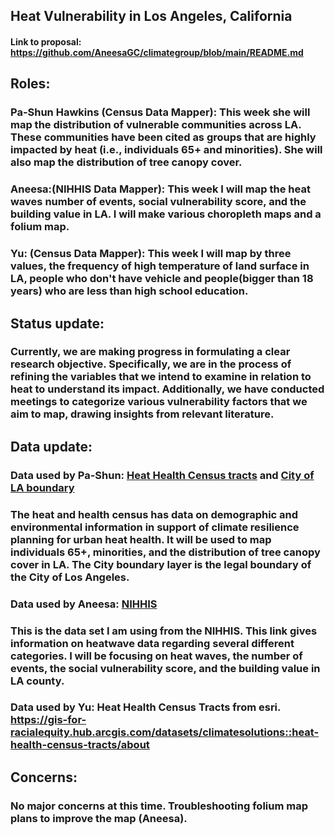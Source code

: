 ## Heat Vulnerability in Los Angeles, California
#### Link to proposal: https://github.com/AneesaGC/climategroup/blob/main/README.md 

## Roles: 
### Pa-Shun Hawkins (Census Data Mapper): This week she will map the distribution of vulnerable communities across LA. These communities have been cited as groups that are highly impacted by heat (i.e., individuals 65+ and minorities). She will also map the distribution of tree canopy cover.  

### Aneesa:(NIHHIS Data Mapper): This week I will map the heat waves number of events, social vulnerability score, and the building value in LA. I will make various choropleth maps and a folium map.

### Yu: (Census Data Mapper): This week I will map  by three values,  the frequency of high temperature of land surface in LA, people who don't have vehicle and people(bigger than 18 years) who are less than high school education.

## Status update: 
### Currently, we are making progress in formulating a clear research objective. Specifically, we are in the process of refining the variables that we intend to examine in relation to heat to understand its impact. Additionally, we have conducted meetings to categorize various vulnerability factors that we aim to map, drawing insights from relevant literature. 
## Data update:

### Data used by Pa-Shun: [Heat Health Census tracts](https://gis-for-racialequity.hub.arcgis.com/datasets/7f05981247034b5da1887f14b7ed523b/explore) and [City of LA boundary](https://www.arcgis.com/home/item.html?id=77f61d02dedf4e858ab8af36e7cdd35a) 
### The heat and health census  has data on demographic and environmental information  in support of climate resilience planning for urban heat health. It will be used to map  individuals 65+, minorities, and the distribution of tree canopy cover in LA. The City boundary layer is the legal boundary of the City of Los Angeles. 

### Data used by Aneesa: [NIHHIS](https://www.heat.gov/datasets/9da4eeb936544335a6db0cd7a8448a51_0/about)
### This is the data set I am using from the NIHHIS. This link gives information on heatwave data regarding several different categories. I will be focusing on heat waves, the number of events, the social vulnerability score, and the building value in LA county.
 
### Data used by Yu: Heat Health Census Tracts from esri. https://gis-for-racialequity.hub.arcgis.com/datasets/climatesolutions::heat-health-census-tracts/about

## Concerns:  
### No major concerns at this time. Troubleshooting folium map plans to improve the map (Aneesa).

